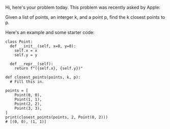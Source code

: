 Hi, here's your problem today. This problem was recently asked by Apple:

Given a list of points, an interger k, and a point p, find the k closest points to p.

Here's an example and some starter code:
```
class Point:
  def __init__(self, x=0, y=0):
    self.x = x
    self.y = y

  def __repr__(self):
    return f"({self.x}, {self.y})"

def closest_points(points, k, p):
  # Fill this in.

points = [
    Point(0, 0),
    Point(1, 1),
    Point(2, 2),
    Point(3, 3),
]
print(closest_points(points, 2, Point(0, 2)))
# [(0, 0), (1, 1)]
```
